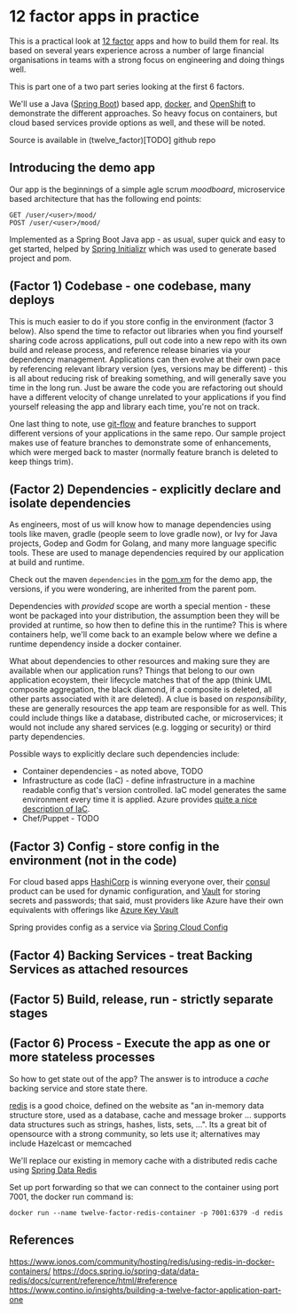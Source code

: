 # 12 factor apps in practice

This is a practical look at [12 factor](https://12factor.net) apps and how to build them for real. Its based on several years experience across a number of large financial organisations in teams with a strong focus on engineering and doing things well.     

This is part one of a two part series looking at the first 6 factors. 

We'll use a Java ([Spring Boot](https://spring.io/projects/spring-boot)) based app, [docker](https://www.docker.com), and [OpenShift](https://www.openshift.com) to demonstrate the different approaches. So heavy focus on containers, but cloud based services provide options as well, and these will be noted.

Source is available in (twelve_factor)[TODO] github repo

## Introducing the demo app
Our app is the beginnings of a simple agle scrum _moodboard_, microservice based architecture that has the following end points:
```
GET /user/<user>/mood/
POST /user/<user>/mood/
```
Implemented as a Spring Boot Java app  - as usual, super quick and easy to get started, helped by [Spring Initializr](https://start.spring.io) which was used to generate based project and pom. 

## (Factor 1) Codebase - one codebase, many deploys
This is much easier to do if you store config in the environment (factor 3 below). Also spend the time to refactor out libraries when you find yourself sharing code across applications, pull out code into a new repo with its own build and release process, and reference release binaries via your dependency management. Applications can then evolve at their own pace by referencing relevant library version (yes, versions may be different) - this is all about reducing risk of breaking something, and will generally save you time in the long run. Just be aware the code you are refactoring out should have a different velocity of change unrelated to your applications  if you find yourself releasing the app and library each time, you're not on track.

One last thing to note, use [git-flow](https://nvie.com/posts/a-successful-git-branching-model/) and feature branches to support different versions of your applications in the same repo. Our sample project makes use of feature branches to demonstrate some of enhancements, which were merged back to master (normally feature branch is deleted to keep things trim).          

## (Factor 2) Dependencies - explicitly declare and isolate dependencies
As engineers, most of us will know how to manage dependencies using tools like maven, gradle (people seem to love gradle now), or Ivy for Java projects, Godep and Godm for Golang, and many more language specific tools. These are used to manage dependencies required by our application at build and runtime. 

Check out the maven `dependencies` in the [pom.xm](pom.xml) for the demo app, the versions, if you were wondering, are inherited from the parent pom. 

Dependencies with _provided_ scope are worth a special mention - these wont be packaged into your distribution, the assumption been they will be provided at runtime, so how then to define this in the runtime? This is where containers help, we'll come back to an example below where we define a runtime dependency inside a docker container. 

What about dependencies to other resources and making sure they are available when our application runs? Things that belong to our own application ecoystem, their lifecycle matches that of the app (think UML composite aggregation, the black diamond, if a composite is deleted, all other parts associated with it are deleted). A clue is based on _responsibility_, these are generally resources the app team are responsible for as well. This could include things like a database, distributed cache, or microservices; it would not include any shared services (e.g. logging or security) or third party dependencies. 

Possible ways to explicitly declare such dependencies include:
* Container dependencies - as noted above, TODO
* Infrastructure as code (IaC) - define infrastructure in a machine readable config that's version controlled. IaC model generates the same environment every time it is applied. Azure provides [quite a nice description of IaC](https://docs.microsoft.com/en-us/azure/devops/learn/what-is-infrastructure-as-code).
* Chef/Puppet - TODO    



## (Factor 3) Config - store config in the environment (not in the code)


For cloud based apps [HashiCorp](https://www.hashicorp.com) is winning everyone over, their [consul](https://www.consul.io) product can be used for dynamic configuration, and [Vault](https://www.hashicorp.com/products/vault) for storing secrets and passwords; that said, must providers like Azure have their own equivalents with offerings like [Azure Key Vault](https://azure.microsoft.com/en-gb/services/key-vault/)   

Spring provides config as a service via [Spring Cloud Config](https://cloud.spring.io/spring-cloud-config/reference/html/) 

## (Factor 4) Backing Services - treat Backing Services as attached resources 

## (Factor 5) Build, release, run - strictly separate stages
 
## (Factor 6) Process - Execute the app as one or more stateless processes
So how to get state out of the app? The answer is to introduce a _cache_ backing service and store state there. 

[redis](https://redis.io) is a good choice, defined on the website as "an in-memory data structure store, used as a database, cache and message broker ... supports data structures such as strings, hashes, lists, sets, ...". Its a great bit of opensource with a strong community, so lets use it; alternatives may include Hazelcast or memcached 

We'll replace our existing in memory cache with a distributed redis cache using [Spring Data Redis](https://docs.spring.io/spring-data/data-redis/docs/current/reference/html/#reference)

Set up port forwarding so that we can connect to the container using port 7001, the docker run command is:

`docker run --name twelve-factor-redis-container -p 7001:6379 -d redis`







## References
https://www.ionos.com/community/hosting/redis/using-redis-in-docker-containers/
https://docs.spring.io/spring-data/data-redis/docs/current/reference/html/#reference
https://www.contino.io/insights/building-a-twelve-factor-application-part-one